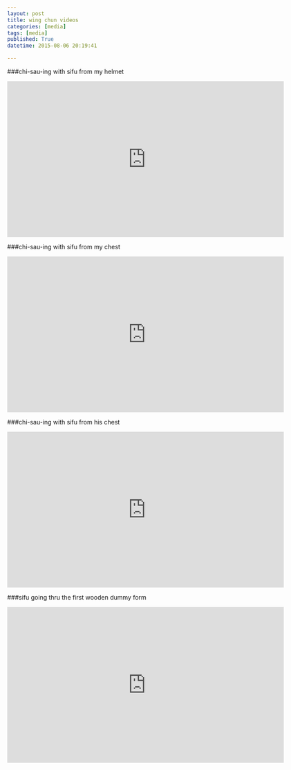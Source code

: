```yaml
---
layout: post
title: wing chun videos
categories: [media]
tags: [media]
published: True
datetime: 2015-08-06 20:19:41

---
```


###chi-sau-ing with sifu from my helmet  
<iframe width="640" height="360" src="https://www.youtube.com/embed/jO9N00johrw" frameborder="0" allowfullscreen></iframe>

###chi-sau-ing with sifu from my chest  
<iframe width="640" height="360" src="https://www.youtube.com/embed/ZYu-nuwmG3M" frameborder="0" allowfullscreen></iframe>

###chi-sau-ing with sifu from his chest  
<iframe width="640" height="360" src="https://www.youtube.com/embed/qe7le9oVrRI" frameborder="0" allowfullscreen></iframe>

###sifu going thru the first wooden dummy form  
<iframe width="640" height="360" src="https://www.youtube.com/embed/AegzO_xVyrg" frameborder="0" allowfullscreen></iframe>